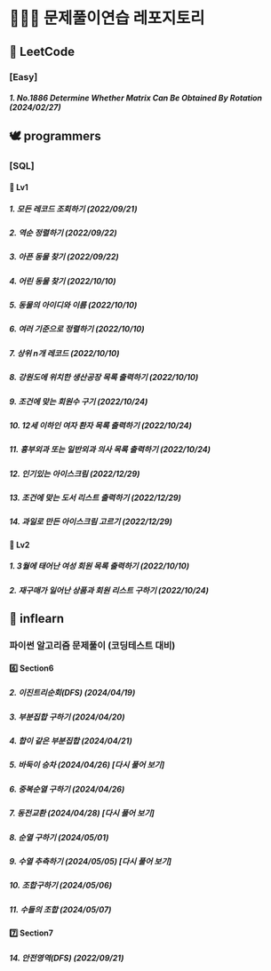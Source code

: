 # 🧑🏻‍💻 문제풀이연습 레포지토리
  
## 📙 LeetCode
### [Easy]
##### 1. No.1886 Determine Whether Matrix Can Be Obtained By Rotation (2024/02/27)
  
## 🕊 programmers
### [SQL]
#### 🥉 Lv1
##### 1. 모든 레코드 조회하기 (2022/09/21)
##### 2. 역순 정렬하기 (2022/09/22)
##### 3. 아픈 동물 찾기 (2022/09/22)
##### 4. 어린 동물 찾기 (2022/10/10)
##### 5. 동물의 아이디와 이름 (2022/10/10)
##### 6. 여러 기준으로 정렬하기 (2022/10/10)
##### 7. 상위 n개 레코드 (2022/10/10)
##### 8. 강원도에 위치한 생산공장 목록 출력하기 (2022/10/10)
##### 9. 조건에 맞는 회원수 구기 (2022/10/24)
##### 10. 12세 이하인 여자 환자 목록 출력하기 (2022/10/24)
##### 11. 흉부외과 또는 일반외과 의사 목록 출력하기 (2022/10/24)
##### 12. 인기있는 아이스크림 (2022/12/29)
##### 13. 조건에 맞는 도서 리스트 출력하기 (2022/12/29)
##### 14. 과일로 만든 아이스크림 고르기 (2022/12/29)

#### 🥈 Lv2
##### 1. 3월에 태어난 여성 회원 목록 출력하기 (2022/10/10)
##### 2. 재구매가 일어난 상품과 회원 리스트 구하기 (2022/10/24)
  
## 🍃 inflearn
### 파이썬 알고리즘 문제풀이 (코딩테스트 대비)
#### 6️⃣ Section6
##### 2. 이진트리순회(DFS) (2024/04/19)
##### 3. 부분집합 구하기 (2024/04/20)
##### 4. 합이 같은 부분집합 (2024/04/21)
##### 5. 바둑이 승차 (2024/04/26) [다시 풀어 보기]
##### 6. 중복순열 구하기 (2024/04/26)
##### 7. 동전교환 (2024/04/28) [다시 풀어 보기]
##### 8. 순열 구하기 (2024/05/01)
##### 9. 수열 추측하기 (2024/05/05) [다시 풀어 보기]
##### 10. 조합구하기 (2024/05/06)
##### 11. 수들의 조합 (2024/05/07)

#### 7️⃣ Section7
##### 14. 안전영역(DFS) (2022/09/21)